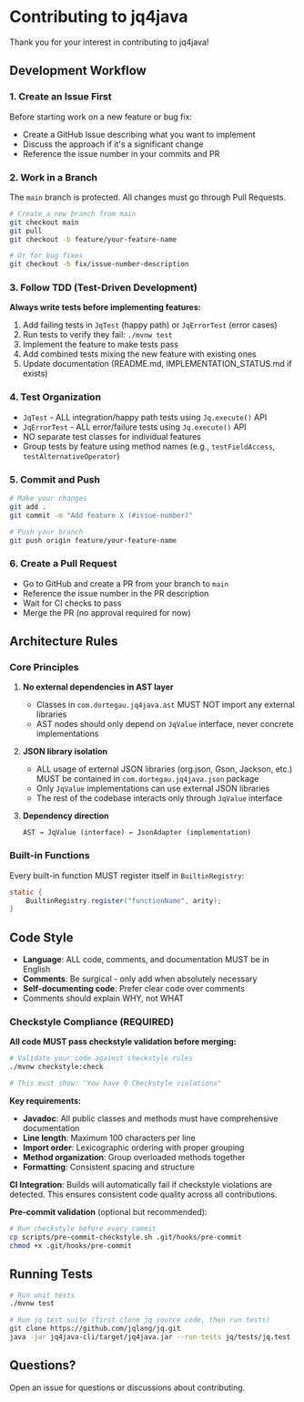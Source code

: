 # Contributing to jq4java

Thank you for your interest in contributing to jq4java!

## Development Workflow

### 1. Create an Issue First

Before starting work on a new feature or bug fix:
- Create a GitHub Issue describing what you want to implement
- Discuss the approach if it's a significant change
- Reference the issue number in your commits and PR

### 2. Work in a Branch

The `main` branch is protected. All changes must go through Pull Requests.

```bash
# Create a new branch from main
git checkout main
git pull
git checkout -b feature/your-feature-name

# Or for bug fixes
git checkout -b fix/issue-number-description
```

### 3. Follow TDD (Test-Driven Development)

**Always write tests before implementing features:**

1. Add failing tests in `JqTest` (happy path) or `JqErrorTest` (error cases)
2. Run tests to verify they fail: `./mvnw test`
3. Implement the feature to make tests pass
4. Add combined tests mixing the new feature with existing ones
5. Update documentation (README.md, IMPLEMENTATION_STATUS.md if exists)

### 4. Test Organization

- `JqTest` - ALL integration/happy path tests using `Jq.execute()` API
- `JqErrorTest` - ALL error/failure tests using `Jq.execute()` API
- NO separate test classes for individual features
- Group tests by feature using method names (e.g., `testFieldAccess`, `testAlternativeOperator`)

### 5. Commit and Push

```bash
# Make your changes
git add .
git commit -m "Add feature X (#issue-number)"

# Push your branch
git push origin feature/your-feature-name
```

### 6. Create a Pull Request

- Go to GitHub and create a PR from your branch to `main`
- Reference the issue number in the PR description
- Wait for CI checks to pass
- Merge the PR (no approval required for now)

## Architecture Rules

### Core Principles

1. **No external dependencies in AST layer**
   - Classes in `com.dortegau.jq4java.ast` MUST NOT import any external libraries
   - AST nodes should only depend on `JqValue` interface, never concrete implementations

2. **JSON library isolation**
   - ALL usage of external JSON libraries (org.json, Gson, Jackson, etc.) MUST be contained in `com.dortegau.jq4java.json` package
   - Only `JqValue` implementations can use external JSON libraries
   - The rest of the codebase interacts only through `JqValue` interface

3. **Dependency direction**
   ```
   AST → JqValue (interface) ← JsonAdapter (implementation)
   ```

### Built-in Functions

Every built-in function MUST register itself in `BuiltinRegistry`:

```java
static {
    BuiltinRegistry.register("functionName", arity);
}
```

## Code Style

- **Language**: ALL code, comments, and documentation MUST be in English
- **Comments**: Be surgical - only add when absolutely necessary
- **Self-documenting code**: Prefer clear code over comments
- Comments should explain WHY, not WHAT

### Checkstyle Compliance (REQUIRED)

**All code MUST pass checkstyle validation before merging:**

```bash
# Validate your code against checkstyle rules
./mvnw checkstyle:check

# This must show: "You have 0 Checkstyle violations"
```

**Key requirements:**
- **Javadoc**: All public classes and methods must have comprehensive documentation
- **Line length**: Maximum 100 characters per line
- **Import order**: Lexicographic ordering with proper grouping
- **Method organization**: Group overloaded methods together
- **Formatting**: Consistent spacing and structure

**CI Integration**: Builds will automatically fail if checkstyle violations are detected. This ensures consistent code quality across all contributions.

**Pre-commit validation** (optional but recommended):
```bash
# Run checkstyle before every commit
cp scripts/pre-commit-checkstyle.sh .git/hooks/pre-commit
chmod +x .git/hooks/pre-commit
```

## Running Tests

```bash
# Run unit tests
./mvnw test

# Run jq test suite (first clone jq source code, then run tests)
git clone https://github.com/jqlang/jq.git
java -jar jq4java-cli/target/jq4java.jar --run-tests jq/tests/jq.test
```

## Questions?

Open an issue for questions or discussions about contributing.
